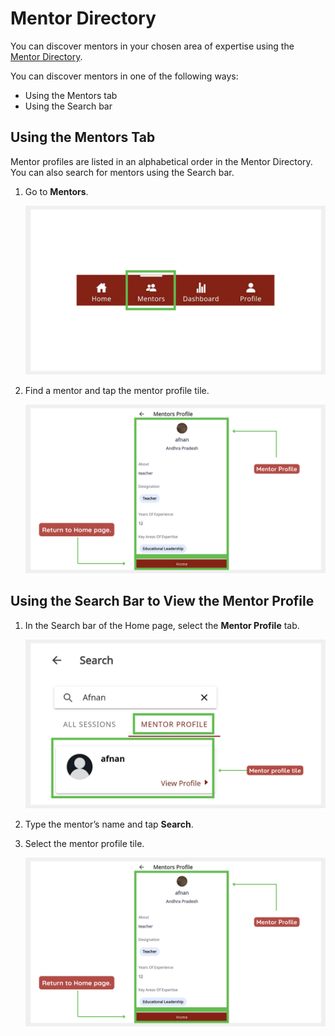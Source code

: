 # Mentor Directory 
You can discover mentors in your chosen area of expertise using the [Mentor Directory](mentor-directory.md).

You can discover mentors in one of the following ways:
* Using the Mentors tab
* Using the Search bar

## Using the Mentors Tab
Mentor profiles are listed in an alphabetical order in the Mentor Directory. You can also search for mentors using the Search bar.

1. Go to **Mentors**. 

    ![mentor directory](media/mentordirectory-icon.PNG) 

    
2. Find a mentor and tap the mentor profile tile.

    ![mentor profile page](media/mentorprofile.PNG)


## Using the Search Bar to View the Mentor Profile

1. In the Search bar of the Home page, select the **Mentor Profile** tab. 

    ![search for mentor profile](media/search-mentordirectory.PNG)

2. Type the mentor’s name and tap **Search**. 
3. Select the mentor profile tile.

    ![mentor profile page](media/mentorprofile.PNG)


